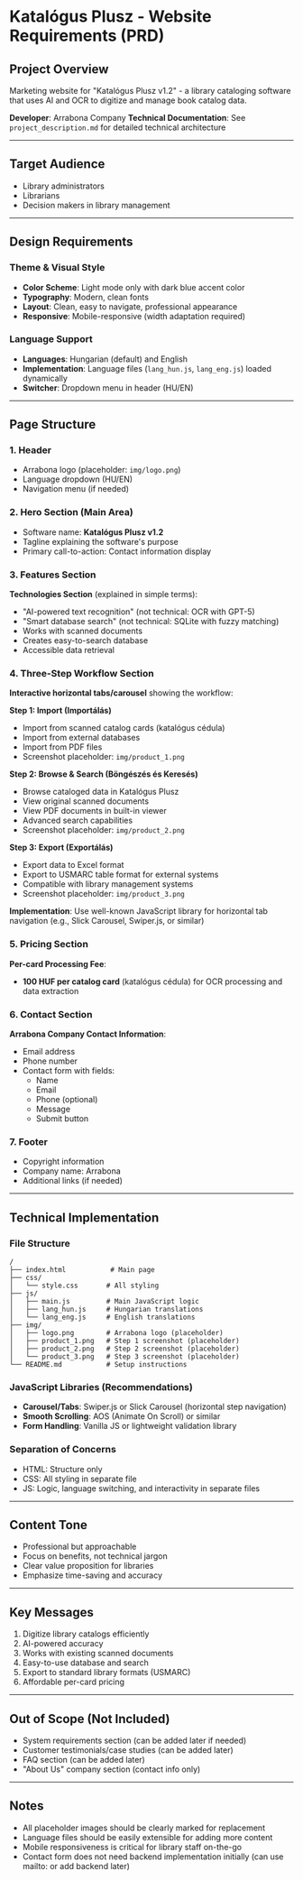 # Katalógus Plusz - Website Requirements (PRD)

## Project Overview
Marketing website for "Katalógus Plusz v1.2" - a library cataloging software that uses AI and OCR to digitize and manage book catalog data.

**Developer**: Arrabona Company
**Technical Documentation**: See `project_description.md` for detailed technical architecture

---

## Target Audience
- Library administrators
- Librarians
- Decision makers in library management

---

## Design Requirements

### Theme & Visual Style
- **Color Scheme**: Light mode only with dark blue accent color
- **Typography**: Modern, clean fonts
- **Layout**: Clean, easy to navigate, professional appearance
- **Responsive**: Mobile-responsive (width adaptation required)

### Language Support
- **Languages**: Hungarian (default) and English
- **Implementation**: Language files (`lang_hun.js`, `lang_eng.js`) loaded dynamically
- **Switcher**: Dropdown menu in header (HU/EN)

---

## Page Structure

### 1. Header
- Arrabona logo (placeholder: `img/logo.png`)
- Language dropdown (HU/EN)
- Navigation menu (if needed)

### 2. Hero Section (Main Area)
- Software name: **Katalógus Plusz v1.2**
- Tagline explaining the software's purpose
- Primary call-to-action: Contact information display

### 3. Features Section
**Technologies Section** (explained in simple terms):
- "AI-powered text recognition" (not technical: OCR with GPT-5)
- "Smart database search" (not technical: SQLite with fuzzy matching)
- Works with scanned documents
- Creates easy-to-search database
- Accessible data retrieval

### 4. Three-Step Workflow Section
**Interactive horizontal tabs/carousel** showing the workflow:

**Step 1: Import (Importálás)**
- Import from scanned catalog cards (katalógus cédula)
- Import from external databases
- Import from PDF files
- Screenshot placeholder: `img/product_1.png`

**Step 2: Browse & Search (Böngészés és Keresés)**
- Browse cataloged data in Katalógus Plusz
- View original scanned documents
- View PDF documents in built-in viewer
- Advanced search capabilities
- Screenshot placeholder: `img/product_2.png`

**Step 3: Export (Exportálás)**
- Export data to Excel format
- Export to USMARC table format for external systems
- Compatible with library management systems
- Screenshot placeholder: `img/product_3.png`

**Implementation**: Use well-known JavaScript library for horizontal tab navigation (e.g., Slick Carousel, Swiper.js, or similar)

### 5. Pricing Section
**Per-card Processing Fee**:
- **100 HUF per catalog card** (katalógus cédula) for OCR processing and data extraction

### 6. Contact Section
**Arrabona Company Contact Information**:
- Email address
- Phone number
- Contact form with fields:
  - Name
  - Email
  - Phone (optional)
  - Message
  - Submit button

### 7. Footer
- Copyright information
- Company name: Arrabona
- Additional links (if needed)

---

## Technical Implementation

### File Structure
```
/
├── index.html           # Main page
├── css/
│   └── style.css       # All styling
├── js/
│   ├── main.js         # Main JavaScript logic
│   ├── lang_hun.js     # Hungarian translations
│   └── lang_eng.js     # English translations
├── img/
│   ├── logo.png        # Arrabona logo (placeholder)
│   ├── product_1.png   # Step 1 screenshot (placeholder)
│   ├── product_2.png   # Step 2 screenshot (placeholder)
│   └── product_3.png   # Step 3 screenshot (placeholder)
└── README.md           # Setup instructions
```

### JavaScript Libraries (Recommendations)
- **Carousel/Tabs**: Swiper.js or Slick Carousel (horizontal step navigation)
- **Smooth Scrolling**: AOS (Animate On Scroll) or similar
- **Form Handling**: Vanilla JS or lightweight validation library

### Separation of Concerns
- HTML: Structure only
- CSS: All styling in separate file
- JS: Logic, language switching, and interactivity in separate files

---

## Content Tone
- Professional but approachable
- Focus on benefits, not technical jargon
- Clear value proposition for libraries
- Emphasize time-saving and accuracy

---

## Key Messages
1. Digitize library catalogs efficiently
2. AI-powered accuracy
3. Works with existing scanned documents
4. Easy-to-use database and search
5. Export to standard library formats (USMARC)
6. Affordable per-card pricing

---

## Out of Scope (Not Included)
- System requirements section (can be added later if needed)
- Customer testimonials/case studies (can be added later)
- FAQ section (can be added later)
- "About Us" company section (contact info only)

---

## Notes
- All placeholder images should be clearly marked for replacement
- Language files should be easily extensible for adding more content
- Mobile responsiveness is critical for library staff on-the-go
- Contact form does not need backend implementation initially (can use mailto: or add backend later)
